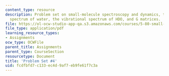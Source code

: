 ```yaml
---
content_type: resource
description: Problem set on small-molecule spectroscopy and dynamics, the microwave
  spectrum of water, the vibrational spectrum of HDO, and G matrices.
file: https://ol-ocw-studio-app-qa.s3.amazonaws.com/courses/5-80-small-molecule-spectroscopy-and-dynamics-fall-2008/fcdfbfd7c133ec4d9af7eb9fe61f7c3a_ps4_1994.pdf
file_type: application/pdf
learning_resource_types:
- Assignments
ocw_type: OCWFile
parent_title: Assignments
parent_type: CourseSection
resourcetype: Document
title: 'Problem Set #4'
uid: fcdfbfd7-c133-ec4d-9af7-eb9fe61f7c3a
---
```

